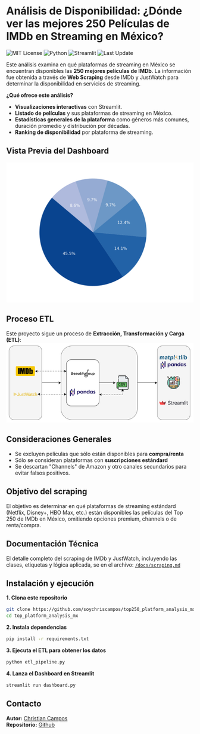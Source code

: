 # Análisis de Disponibilidad: ¿Dónde ver las mejores 250 Películas de IMDb en Streaming en México?

![MIT License](https://img.shields.io/badge/license-MIT-blue.svg)
![Python](https://img.shields.io/badge/Python-3.10%2B-blue?logo=python)
![Streamlit](https://img.shields.io/badge/Built%20with-Streamlit-ff4b4b?logo=streamlit)
![Last Update](https://img.shields.io/badge/actualizado%20el-18--mar--2025-brightgreen)



Este análisis examina en qué plataformas de streaming en México se encuentran disponibles las **250 mejores películas de IMDb**. 
La información fue obtenida a través de **Web Scraping** desde IMDb y JustWatch para determinar la disponibilidad en servicios de streaming. 

**¿Qué ofrece este análisis?**
- **Visualizaciones interactivas** con Streamlit.
- **Listado de películas** y sus plataformas de streaming en México.
- **Estadísticas generales de la plataforma** como géneros más comunes, duración promedio y distribución por décadas.
- **Ranking de disponibilidad** por plataforma de streaming.

## Vista Previa del Dashboard
![Dashboard en Streamlit](assets/general-dashboard.png)

## Proceso ETL
Este proyecto sigue un proceso de **Extracción, Transformación y Carga (ETL)**:
![Diagrama del ETL](assets/etl-diagram.png)


## Consideraciones Generales
- Se excluyen películas que sólo están disponibles para **compra/renta**
- Sólo se consideran plataformas con **suscripciones estándard**
- Se descartan "Channels" de Amazon y otro canales secundarios para evitar falsos positivos.

## Objetivo del scraping
El objetivo es determinar en qué plataformas de streaming estándard (Netflix, Disney+, HBO Max, etc.) están disponibles las películas del Top 250 de IMDb en México, omitiendo opciones premium, channels o de renta/compra.

## Documentación Técnica
El detalle completo del scraping de IMDb y JustWatch, incluyendo las clases, etiquetas y lógica aplicada, se en el archivo:
[`/docs/scraping.md`](docs/scraping.md)


## Instalación y ejecución
**1. Clona este repositorio**
```bash
git clone https://github.com/soychriscampos/top250_platform_analysis_mx.git
cd top_platform_analysis_mx
```

**2. Instala dependencias**
```bash
pip install -r requirements.txt
```

**3. Ejecuta el ETL para obtener los datos**
```bash
python etl_pipeline.py
```
**4. Lanza el Dashboard en Streamlit**
```bash
streamlit run dashboard.py
```

## Contacto
**Autor:** [Christian Campos](https://x.com/soychriscampos)  
**Repositorio:** [Github](https://github.com/soychriscampos/imdbtop250_platform_analysis_mx.git)